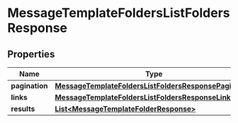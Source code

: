 

# MessageTemplateFoldersListFoldersResponse


## Properties

| Name | Type | Description | Notes |
|------------ | ------------- | ------------- | -------------|
|**pagination** | [**MessageTemplateFoldersListFoldersResponsePagination**](MessageTemplateFoldersListFoldersResponsePagination.md) |  |  [optional] |
|**links** | [**MessageTemplateFoldersListFoldersResponseLinks**](MessageTemplateFoldersListFoldersResponseLinks.md) |  |  [optional] |
|**results** | [**List&lt;MessageTemplateFolderResponse&gt;**](MessageTemplateFolderResponse.md) |  |  [optional] |



